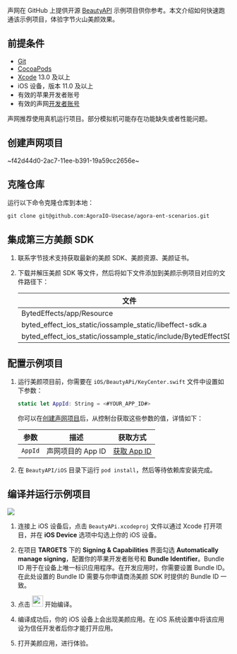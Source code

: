 声网在 GitHub 上提供开源 [BeautyAPI](https://github.com/AgoraIO-Community/BeautyAPI/tree/main) 示例项目供你参考。本文介绍如何快速跑通该示例项目，体验字节火山美颜效果。

## 前提条件

- [Git](https://git-scm.com/downloads)
- [CocoaPods](https://guides.cocoapods.org/using/getting-started.html#getting-started)
- [Xcode](https://apps.apple.com/cn/app/xcode/id497799835?mt=12) 13.0 及以上
- iOS 设备，版本 11.0 及以上
- 有效的苹果开发者账号
- 有效的声网[开发者账号](https://docs.agora.io/cn/Agora%20Platform/sign_in_and_sign_up)

<div class="alert note">声网推荐使用真机运行项目。部分模拟机可能存在功能缺失或者性能问题。</div>

<a name = "create"></a>
## 创建声网项目

~f42d44d0-2ac7-11ee-b391-19a59cc2656e~

## 克隆仓库

运行以下命令克隆仓库到本地：

```shell
git clone git@github.com:AgoraIO-Usecase/agora-ent-scenarios.git
```

## 集成第三方美颜 SDK

1. 联系字节技术支持获取最新的美颜 SDK、美颜资源、美颜证书。

2. 下载并解压美颜 SDK 等文件，然后将如下文件添加到美颜示例项目对应的文件路径下：

    |文件    |  项目路径   |
    |-----|-----|
    | BytedEffects/app/Resource                       | iOS/ByteEffectLib/Resource           |
    | byted_effect_ios_static/iossample_static/libeffect-sdk.a                    | iOS/ByteEffectLib/ibeffect-sdk.a           |
    | byted_effect_ios_static/iossample_static/include/BytedEffectSDK                    | iOS/ByteEffectLib/BytedEffectSDK           |


## 配置示例项目

1. 运行美颜项目前，你需要在 `iOS/BeautyAPi/KeyCenter.swift` 文件中设置如下参数：

    ```swift
    static let AppId: String = <#YOUR_APP_ID#>
    ```

    你可以在[创建声网项目](#create)后，从控制台获取这些参数的值，详情如下：

    | 参数 | 描述   | 获取方式 |
    |----|----|----|
    | `AppId`    | 声网项目的 App ID     | [获取 App ID](https://docportal.shengwang.cn/cn/Agora%20Platform/get_appid_token?platform=All%20Platforms#获取-app-id)  |


2. 在 `BeautyAPI/iOS` 目录下运行 `pod install`，然后等待依赖库安装完成。


## 编译并运行示例项目

![](https://web-cdn.agora.io/docs-files/1690276905446)

1. 连接上 iOS 设备后，点击 `BeautyAPi.xcodeproj` 文件以通过 Xcode 打开项目，并在 **iOS Device** 选项中勾选上你的 iOS 设备。

2. 在项目 **TARGETS** 下的 **Signing & Capabilities** 界面勾选 **Automatically manage signing**，配置你的苹果开发者账号和 **Bundle Identifier**。Bundle ID 用于在设备上唯一标识应用程序。在开发应用时，你需要设置 Bundle ID。在此处设置的 Bundle ID 需要与你申请商汤美颜 SDK 时提供的 Bundle ID 一致。

3. 点击 <img src="https://web-cdn.agora.io/docs-files/1639710560035" width="25"/> 开始编译。

4. 编译成功后，你的 iOS 设备上会出现美颜应用。在 iOS 系统设置中将该应用设为信任开发者后你才能打开应用。

5. 打开美颜应用，进行体验。
